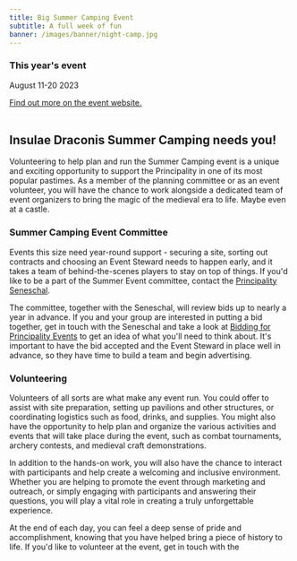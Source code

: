 ```yaml
---
title: Big Summer Camping Event
subtitle: A full week of fun
banner: /images/banner/night-camp.jpg
---
```


<h3>This year's event</h3>

<p>August 11-20 2023</p>

<a href="https://sites.google.com/insulaedraconis.org/id-summer-event-2023?pli=1">Find out more on the event website.</a>
<br>
<br>
<h2>Insulae Draconis Summer Camping needs you!</h2>

<p>Volunteering to help plan and run the Summer Camping event is a unique and exciting opportunity to support the Principality in one of its most popular pastimes. As a member of the planning committee or as an event volunteer, you will have the chance to work alongside a dedicated team of event organizers to bring the magic of the medieval era to life. Maybe even at a castle.</p>

<h3>Summer Camping Event Committee</h3>
<p>Events this size need year-round support - securing a site, sorting out contracts and choosing an Event Steward needs to happen early, and it takes a team of behind-the-scenes players to stay on top of things. If you'd like to be a part of the Summer Event committee, contact the <a href="mailto:seneschal@insulaedraconis.org">Principality Seneschal</a>.</p>

<p>The committee, together with the Seneschal, will review bids up to nearly a year in advance. If you and your group are interested in putting a bid together, get in touch with the Seneschal and take a look at <a href="https://insulaedraconis.org/library/group-resources/bidding-for-events/">Bidding for Principality Events</a> to get an idea of what you'll need to think about. It's important to have the bid accepted and the Event Steward in place well in advance, so they have time to build a team and begin advertising.</p> 

<h3>Volunteering</h3>
<p>Volunteers of all sorts are what make any event run. You could offer to assist with site preparation, setting up pavilions and other structures, or coordinating logistics such as food, drinks, and supplies. You might also have the opportunity to help plan and organize the various activities and events that will take place during the event, such as combat tournaments, archery contests, and medieval craft demonstrations.</p>

<p>In addition to the hands-on work, you will also have the chance to interact with participants and help create a welcoming and inclusive environment. Whether you are helping to promote the event through marketing and outreach, or simply engaging with participants and answering their questions, you will play a vital role in creating a truly unforgettable experience.</p>

<p>At the end of each day, you can feel a deep sense of pride and accomplishment, knowing that you have helped bring a piece of history to life. If you'd like to volunteer at the event, get in touch with the <a href="mailto:id-summer-event-steward@insulaedraconis.org>Event Steward</a></p>
